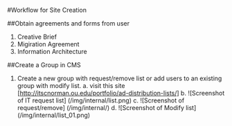 #Workflow for Site Creation

##Obtain agreements and forms from user
  1. Creative Brief
  2. Migiration Agreement
  3. Information Architecture
  
##Create a Group in CMS
  1. Create a new group with request/remove list or add users to an existing group with modify list.
    a. visit this site [http://itscnorman.ou.edu/portfolio/ad-distribution-lists/]
    b. ![Screenshot of IT request list]
    (/img/internal/list.png)
    c. ![Screenshot of request/remove]
    (/img/internal/)
    d. ![Screenshot of Modify list]
      (/img/internal/list_01.png)
